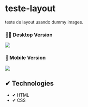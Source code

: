 # teste-layout
 teste de layout usando dummy images.

###  👨‍💻 Desktop Version 
<img src ="./images-github/image-desktop.gif">

###  📱 Mobile Version

<img src ="./images-github/image-mobile.gif">

## ✔ Technologies

- ✔ HTML
- ✔ CSS

